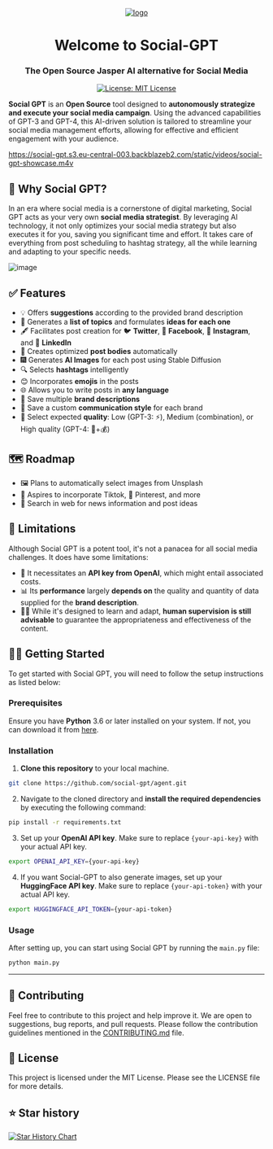 <p align="center">
  <a href="https://jema.ai">
    <img style="max-width: 400px;"  alt="logo" src="https://avatars.githubusercontent.com/u/136657586?s=80&v=4">
  </a>
</p>

<h1 align="center">Welcome to Social-GPT</h1>
<h3 align="center">The Open Source Jasper AI alternative for Social Media</h3>
<p align="center">
  <a href="https://opensource.org/licenses/MIT" target="_blank">
    <img alt="License: MIT License" src="https://img.shields.io/badge/License-MIT License-yellow.svg" />
  </a>
</p>

**Social GPT** is an **Open Source** tool designed to **autonomously strategize and execute your social media campaign**. Using the advanced capabilities of GPT-3 and GPT-4, this AI-driven solution is tailored to streamline your social media management efforts, allowing for effective and efficient engagement with your audience.

https://social-gpt.s3.eu-central-003.backblazeb2.com/static/videos/social-gpt-showcase.m4v

## 🤖 Why Social GPT?

In an era where social media is a cornerstone of digital marketing, Social GPT acts as your very own **social media strategist**. By leveraging AI technology, it not only optimizes your social media strategy but also executes it for you, saving you significant time and effort. It takes care of everything from post scheduling to hashtag strategy, all the while learning and adapting to your specific needs.

![image](https://res.cloudinary.com/practicaldev/image/fetch/s--yO2rKtjs--/c_limit%2Cf_auto%2Cfl_progressive%2Cq_auto%2Cw_800/https://dev-to-uploads.s3.amazonaws.com/uploads/articles/dvczkruj06ubry7hxyih.png)

## ✅ Features

- 💡 Offers **suggestions** according to the provided brand description
- 📝 Generates a **list of topics** and formulates **ideas for each one**
- 🖋️ Facilitates post creation for 🐦 **Twitter**, 📘 **Facebook**, 📸 **Instagram**, and 💼 **LinkedIn**
- 🤖 Creates optimized **post bodies** automatically
- 🎆 Generates **AI Images** for each post using Stable Diffusion
- 🔍 Selects **hashtags** intelligently
- 😊 Incorporates **emojis** in the posts
- 🌐 Allows you to write posts in **any language**
- 💾 Save multiple **brand descriptions**
- 📣 Save a custom **communication style** for each brand
- 🤖 Select expected **quality**: Low (GPT-3: ⚡️), Medium (combination), or High quality (GPT-4: 🐢+💰)

## 🗺️ Roadmap
- 🖼️ Plans to automatically select images from Unsplash
- 🕺 Aspires to incorporate Tiktok, 📌 Pinterest, and more
- 🛜 Search in web for news information and post ideas


## 🛑 Limitations

Although Social GPT is a potent tool, it's not a panacea for all social media challenges. It does have some limitations:

- 🔑 It necessitates an **API key from OpenAI**, which might entail associated costs.
- 📊 Its **performance** largely **depends on** the quality and quantity of data supplied for the **brand description**.
- 🧑‍💻 While it's designed to learn and adapt, **human supervision is still advisable** to guarantee the appropriateness and effectiveness of the content.

## 🙌🏼 Getting Started

To get started with Social GPT, you will need to follow the setup instructions as listed below:

### Prerequisites

Ensure you have **Python** 3.6 or later installed on your system. If not, you can download it from [here](https://www.python.org/downloads/).

### Installation

1. **Clone this repository** to your local machine.

```bash
git clone https://github.com/social-gpt/agent.git
```

2. Navigate to the cloned directory and **install the required dependencies** by executing the following command:

```bash
pip install -r requirements.txt
```

3. Set up your **OpenAI API key**. Make sure to replace `{your-api-key}` with your actual API key.

```bash
export OPENAI_API_KEY={your-api-key}
```

4. If you want Social-GPT to also generate images, set up your **HuggingFace API key**. Make sure to replace `{your-api-token}` with your actual API key.

```bash
export HUGGINGFACE_API_TOKEN={your-api-token}
```

### Usage

After setting up, you can start using Social GPT by running the `main.py` file:

```bash
python main.py
```

---

## 🤝 Contributing

Feel free to contribute to this project and help improve it. We are open to suggestions, bug reports, and pull requests. Please follow the contribution guidelines mentioned in the [CONTRIBUTING.md](https://githum.com/social-gpt/agent/CONTRIBUTING.md) file.

## 📝 License

This project is licensed under the MIT License. Please see the LICENSE file for more details.

## ⭐️ Star history

[![Star History Chart](https://api.star-history.com/svg?repos=Social-GPT/agent&type=Date)](https://star-history.com/#Social-GPT/agent&Date)